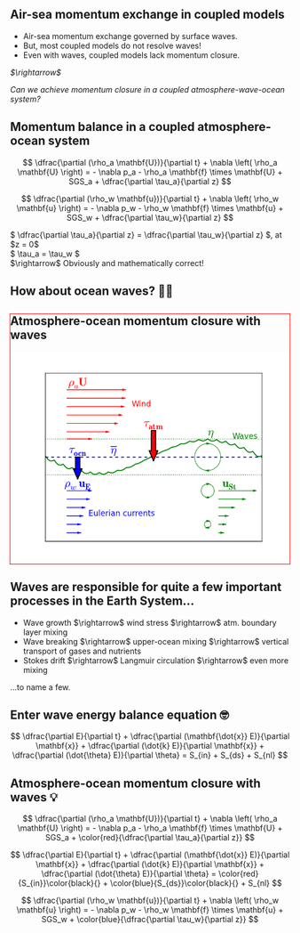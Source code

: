 <section>

## Air-sea momentum exchange in coupled models

* Air-sea momentum exchange governed by surface waves.
* But, most coupled models do not resolve waves!
* Even with waves, coupled models lack momentum closure.

<div class="fragment" style="font-style: italic;">
$\rightarrow$

Can we achieve momentum closure in a coupled atmosphere-wave-ocean system?
</div>

</section>

<section>

## Momentum balance in a coupled atmosphere-ocean system

$$
\dfrac{\partial (\rho_a \mathbf{U})}{\partial t} + \nabla \left( \rho_a \mathbf{U} \right)
 = - \nabla p_a - \rho_a \mathbf{f} \times \mathbf{U} + SGS_a + \dfrac{\partial \tau_a}{\partial z}
$$

$$
\dfrac{\partial (\rho_w \mathbf{u})}{\partial t} + \nabla \left( \rho_w \mathbf{u} \right)
 = - \nabla p_w - \rho_w \mathbf{f} \times \mathbf{u} + SGS_w + \dfrac{\partial \tau_w}{\partial z}
$$

<div class="fragment">
$
\dfrac{\partial \tau_a}{\partial z} =
\dfrac{\partial \tau_w}{\partial z}
$, at $z = 0$
</div>

<div class="fragment">
$
\tau_a = \tau_w
$
</div>

<div class="fragment">
$\rightarrow$ Obviously and mathematically correct!
</div>
</section>

<section>

## How about ocean waves? 🌊🤔
</section>

<section style="outline: 1px solid red;">

## Atmosphere-ocean momentum closure with waves

<img class="r-stretch" src="assets/momentum-coupling-diagram.png">
</section>

<section>

## Waves are responsible for quite a few important processes in the Earth System...

<ul>
  <li class="fragment">Wave growth $\rightarrow$ wind stress $\rightarrow$ atm. boundary layer mixing</li>
  <li class="fragment">Wave breaking $\rightarrow$ upper-ocean mixing $\rightarrow$ vertical transport of gases and nutrients</li>
  <li class="fragment">Stokes drift $\rightarrow$ Langmuir circulation $\rightarrow$ even more mixing</li>
</ul>

<div class="fragment">...to name a few.</div>
</section>


<section>

## Enter wave energy balance equation 🤓

$$
\dfrac{\partial E}{\partial t} +
\dfrac{\partial (\mathbf{\dot{x}} E)}{\partial \mathbf{x}} +
\dfrac{\partial (\dot{k} E)}{\partial \mathbf{x}} +
\dfrac{\partial (\dot{\theta} E)}{\partial \theta} =
S_{in} + S_{ds} + S_{nl}
$$
</section>


<section>

## Atmosphere-ocean momentum closure with waves 💡

$$
\dfrac{\partial (\rho_a \mathbf{U})}{\partial t} + \nabla \left( \rho_a \mathbf{U} \right)
 = - \nabla p_a - \rho_a \mathbf{f} \times \mathbf{U} + SGS_a + \color{red}{\dfrac{\partial \tau_a}{\partial z}}
$$

$$
\dfrac{\partial E}{\partial t} +
\dfrac{\partial (\mathbf{\dot{x}} E)}{\partial \mathbf{x}} +
\dfrac{\partial (\dot{k} E)}{\partial \mathbf{x}} +
\dfrac{\partial (\dot{\theta} E)}{\partial \theta} =
\color{red}{S_{in}}\color{black}{} +
\color{blue}{S_{ds}}\color{black}{} +
S_{nl}
$$

$$
\dfrac{\partial (\rho_w \mathbf{u})}{\partial t} + \nabla \left( \rho_w \mathbf{u} \right)
 = - \nabla p_w - \rho_w \mathbf{f} \times \mathbf{u} + SGS_w + \color{blue}{\dfrac{\partial \tau_w}{\partial z}}
$$
</section>